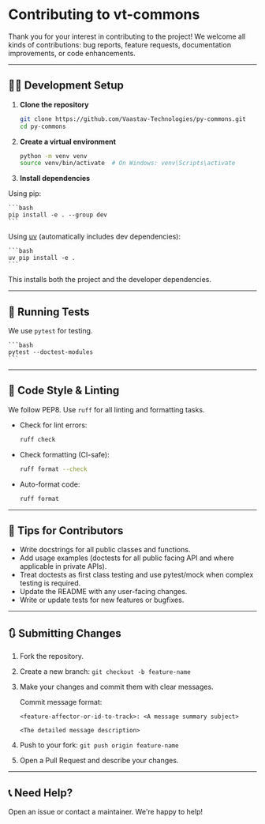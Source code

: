 # Contributing to vt-commons

Thank you for your interest in contributing to the project! We welcome all kinds of contributions: bug reports, feature requests, documentation improvements, or code enhancements.

---

## 🧑‍💻 Development Setup

1. **Clone the repository**

    ```bash
    git clone https://github.com/Vaastav-Technologies/py-commons.git
    cd py-commons
    ```

2. **Create a virtual environment**

    ```bash
    python -m venv venv
    source venv/bin/activate  # On Windows: venv\Scripts\activate
    ```

3. **Install dependencies**

Using pip:

    ```bash
    pip install -e . --group dev
    ```

Using [uv](https://github.com/astral-sh/uv) (automatically includes dev dependencies):

    ```bash
    uv pip install -e .
    ```

This installs both the project and the developer dependencies.

---

## 🧪 Running Tests

We use `pytest` for testing.

    ```bash
    pytest --doctest-modules
    ```

---

## 🧼 Code Style & Linting

We follow PEP8. Use `ruff` for all linting and formatting tasks.

* Check for lint errors:

    ```bash
    ruff check
    ```

* Check formatting (CI-safe):

    ```bash
    ruff format --check
    ```

* Auto-format code:

    ```bash
    ruff format
    ```

---

## 🧠 Tips for Contributors

* Write docstrings for all public classes and functions.
* Add usage examples (doctests for all public facing API and where applicable in private APIs).
* Treat doctests as first class testing and use pytest/mock when complex testing is required.
* Update the README with any user-facing changes.
* Write or update tests for new features or bugfixes.

---

## 🔃 Submitting Changes

1. Fork the repository.
2. Create a new branch: `git checkout -b feature-name`
3. Make your changes and commit them with clear messages.

    Commit message format:

    ```text
    <feature-affector-or-id-to-track>: <A message summary subject>
    
    <The detailed message description>
    ```

4. Push to your fork: `git push origin feature-name`
5. Open a Pull Request and describe your changes.

---

## 📞 Need Help?

Open an issue or contact a maintainer. We're happy to help!
